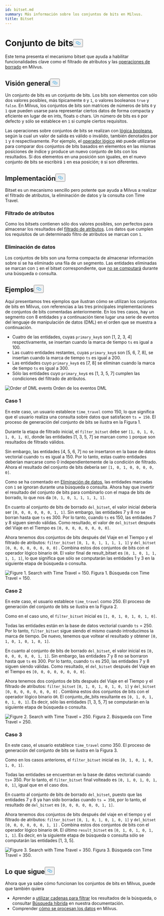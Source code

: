```yaml
---
id: bitset.md
summary: Más información sobre los conjuntos de bits en Milvus.
title: Bitset
---
```

<h1 id="Bitset" class="common-anchor-header">Conjunto de bits<button data-href="#Bitset" class="anchor-icon" translate="no">
      <svg translate="no"
        aria-hidden="true"
        focusable="false"
        height="20"
        version="1.1"
        viewBox="0 0 16 16"
        width="16"
      >
        <path
          fill="#0092E4"
          fill-rule="evenodd"
          d="M4 9h1v1H4c-1.5 0-3-1.69-3-3.5S2.55 3 4 3h4c1.45 0 3 1.69 3 3.5 0 1.41-.91 2.72-2 3.25V8.59c.58-.45 1-1.27 1-2.09C10 5.22 8.98 4 8 4H4c-.98 0-2 1.22-2 2.5S3 9 4 9zm9-3h-1v1h1c1 0 2 1.22 2 2.5S13.98 12 13 12H9c-.98 0-2-1.22-2-2.5 0-.83.42-1.64 1-2.09V6.25c-1.09.53-2 1.84-2 3.25C6 11.31 7.55 13 9 13h4c1.45 0 3-1.69 3-3.5S14.5 6 13 6z"
        ></path>
      </svg>
    </button></h1><p>Este tema presenta el mecanismo bitset que ayuda a habilitar funcionalidades clave como el filtrado de atributos y las <a href="https://milvus.io/blog/2022-02-07-how-milvus-deletes-streaming-data-in-distributed-cluster.md">operaciones de borrado</a> en Milvus.</p>
<h2 id="Overview" class="common-anchor-header">Visión general<button data-href="#Overview" class="anchor-icon" translate="no">
      <svg translate="no"
        aria-hidden="true"
        focusable="false"
        height="20"
        version="1.1"
        viewBox="0 0 16 16"
        width="16"
      >
        <path
          fill="#0092E4"
          fill-rule="evenodd"
          d="M4 9h1v1H4c-1.5 0-3-1.69-3-3.5S2.55 3 4 3h4c1.45 0 3 1.69 3 3.5 0 1.41-.91 2.72-2 3.25V8.59c.58-.45 1-1.27 1-2.09C10 5.22 8.98 4 8 4H4c-.98 0-2 1.22-2 2.5S3 9 4 9zm9-3h-1v1h1c1 0 2 1.22 2 2.5S13.98 12 13 12H9c-.98 0-2-1.22-2-2.5 0-.83.42-1.64 1-2.09V6.25c-1.09.53-2 1.84-2 3.25C6 11.31 7.55 13 9 13h4c1.45 0 3-1.69 3-3.5S14.5 6 13 6z"
        ></path>
      </svg>
    </button></h2><p>Un conjunto de bits es un conjunto de bits. Los bits son elementos con sólo dos valores posibles, más típicamente <code translate="no">0</code> y <code translate="no">1</code>, o valores booleanos <code translate="no">true</code> y <code translate="no">false</code>. En Milvus, los conjuntos de bits son matrices de números de bits <code translate="no">0</code> y <code translate="no">1</code> que pueden usarse para representar ciertos datos de forma compacta y eficiente en lugar de en ints, floats o chars. Un número de bits es <code translate="no">0</code> por defecto y sólo se establece en <code translate="no">1</code> si cumple ciertos requisitos.</p>
<p>Las operaciones sobre conjuntos de bits se realizan con <a href="/docs/es/v2.4.x/boolean.md">lógica booleana</a>, según la cual un valor de salida es válido o inválido, también denotados por <code translate="no">1</code> y <code translate="no">0</code> respectivamente. Por ejemplo, el <a href="https://milvus.io/docs/v2.1.x/boolean.md#Logical-operators">operador lógico</a> <code translate="no">AND</code> puede utilizarse para comparar dos conjuntos de bits basados en elementos en las mismas posiciones de índice y produce un nuevo conjunto de bits con los resultados. Si dos elementos en una posición son iguales, en el nuevo conjunto de bits se escribirá <code translate="no">1</code> en esa posición; <code translate="no">0</code> si son diferentes.</p>
<h2 id="Implementation" class="common-anchor-header">Implementación<button data-href="#Implementation" class="anchor-icon" translate="no">
      <svg translate="no"
        aria-hidden="true"
        focusable="false"
        height="20"
        version="1.1"
        viewBox="0 0 16 16"
        width="16"
      >
        <path
          fill="#0092E4"
          fill-rule="evenodd"
          d="M4 9h1v1H4c-1.5 0-3-1.69-3-3.5S2.55 3 4 3h4c1.45 0 3 1.69 3 3.5 0 1.41-.91 2.72-2 3.25V8.59c.58-.45 1-1.27 1-2.09C10 5.22 8.98 4 8 4H4c-.98 0-2 1.22-2 2.5S3 9 4 9zm9-3h-1v1h1c1 0 2 1.22 2 2.5S13.98 12 13 12H9c-.98 0-2-1.22-2-2.5 0-.83.42-1.64 1-2.09V6.25c-1.09.53-2 1.84-2 3.25C6 11.31 7.55 13 9 13h4c1.45 0 3-1.69 3-3.5S14.5 6 13 6z"
        ></path>
      </svg>
    </button></h2><p>Bitset es un mecanismo sencillo pero potente que ayuda a Milvus a realizar el filtrado de atributos, la eliminación de datos y la consulta con Time Travel.</p>
<h3 id="Attribute-filtering" class="common-anchor-header">Filtrado de atributos</h3><p>Como los bitsets contienen sólo dos valores posibles, son perfectos para almacenar los resultados del <a href="https://milvus.io/docs/v2.1.x/hybridsearch.md">filtrado de atributos</a>. Los datos que cumplen los requisitos de un determinado filtro de atributos se marcan con <code translate="no">1</code>.</p>
<h3 id="Data-deletion" class="common-anchor-header">Eliminación de datos</h3><p>Los conjuntos de bits son una forma compacta de almacenar información sobre si se ha eliminado una fila de un segmento. Las entidades eliminadas se marcan con <code translate="no">1</code> en el bitset correspondiente, que <a href="https://milvus.io/blog/deleting-data-in-milvus.md">no se computará</a> durante una búsqueda o consulta.</p>
<h2 id="Examples" class="common-anchor-header">Ejemplos<button data-href="#Examples" class="anchor-icon" translate="no">
      <svg translate="no"
        aria-hidden="true"
        focusable="false"
        height="20"
        version="1.1"
        viewBox="0 0 16 16"
        width="16"
      >
        <path
          fill="#0092E4"
          fill-rule="evenodd"
          d="M4 9h1v1H4c-1.5 0-3-1.69-3-3.5S2.55 3 4 3h4c1.45 0 3 1.69 3 3.5 0 1.41-.91 2.72-2 3.25V8.59c.58-.45 1-1.27 1-2.09C10 5.22 8.98 4 8 4H4c-.98 0-2 1.22-2 2.5S3 9 4 9zm9-3h-1v1h1c1 0 2 1.22 2 2.5S13.98 12 13 12H9c-.98 0-2-1.22-2-2.5 0-.83.42-1.64 1-2.09V6.25c-1.09.53-2 1.84-2 3.25C6 11.31 7.55 13 9 13h4c1.45 0 3-1.69 3-3.5S14.5 6 13 6z"
        ></path>
      </svg>
    </button></h2><p>Aquí presentamos tres ejemplos que ilustran cómo se utilizan los conjuntos de bits en Milvus, con referencias a las tres principales implementaciones de conjuntos de bits comentadas anteriormente. En los tres casos, hay un segmento con 8 entidades y a continuación tiene lugar una serie de eventos del lenguaje de manipulación de datos (DML) en el orden que se muestra a continuación.</p>
<ul>
<li>Cuatro de las entidades, cuyas <code translate="no">primary_key</code>s son [1, 2, 3, 4] respectivamente, se insertan cuando la marca de tiempo <code translate="no">ts</code> es igual a 100.</li>
<li>Las cuatro entidades restantes, cuyas <code translate="no">primary_key</code>s son [5, 6, 7, 8], se insertan cuando la marca de tiempo <code translate="no">ts</code> es igual a 200.</li>
<li>Las entidades cuyo <code translate="no">primary_key</code>s es [7, 8] se eliminan cuando la marca de tiempo <code translate="no">ts</code> es igual a 300.</li>
<li>Sólo las entidades cuyo <code translate="no">primary_key</code>s es [1, 3, 5, 7] cumplen las condiciones del filtrado de atributos.</li>
</ul>
<p>
  
   <span class="img-wrapper"> <img translate="no" src="/docs/v2.4.x/assets/bitset_0.svg" alt="Order of DML events" class="doc-image" id="order-of-dml-events" />
   </span> <span class="img-wrapper"> <span>Orden de los eventos DML</span> </span></p>
<h3 id="Case-one" class="common-anchor-header">Caso 1</h3><p>En este caso, un usuario establece <code translate="no">time_travel</code> como 150, lo que significa que el usuario realiza una consulta sobre datos que satisfacen <code translate="no">ts = 150</code>. El proceso de generación del conjunto de bits se ilustra en la Figura 1.</p>
<p>Durante la etapa de filtrado inicial, el <code translate="no">filter_bitset</code> debe ser <code translate="no">[1, 0, 1, 0, 1, 0, 1, 0]</code>, donde las entidades [1, 3, 5, 7] se marcan como <code translate="no">1</code> porque son resultados de filtrado válidos.</p>
<p>Sin embargo, las entidades [4, 5, 6, 7] no se insertaron en la base de datos vectorial cuando <code translate="no">ts</code> es igual a 150. Por lo tanto, estas cuatro entidades deberían marcarse como 0 independientemente de la condición de filtrado. Ahora el resultado del conjunto de bits debería ser <code translate="no">[1, 0, 1, 0, 0, 0, 0, 0]</code>.</p>
<p>Como se ha comentado en <a href="#data-deletion">Eliminación de datos</a>, las entidades marcadas con <code translate="no">1</code> se ignoran durante una búsqueda o consulta. Ahora hay que invertir el resultado del conjunto de bits para combinarlo con el mapa de bits de borrado, lo que nos da <code translate="no">[0, 1, 0, 1, 1, 1, 1, 1]</code>.</p>
<p>En cuanto al conjunto de bits de borrado <code translate="no">del_bitset</code>, el valor inicial debería ser <code translate="no">[0, 0, 0, 0, 0, 0, 1, 1]</code>. Sin embargo, las entidades 7 y 8 no se borran hasta que <code translate="no">ts</code> es 300. Por lo tanto, cuando <code translate="no">ts</code> es 150, las entidades 7 y 8 siguen siendo válidas. Como resultado, el valor de <code translate="no">del_bitset</code> después del Viaje en el Tiempo es <code translate="no">[0, 0, 0, 0, 0, 0, 0, 0]</code>.</p>
<p>Ahora tenemos dos conjuntos de bits después del Viaje en el Tiempo y el filtrado de atributos: <code translate="no">filter_bitset</code> <code translate="no">[0, 1, 0, 1, 1, 1, 1, 1]</code> y <code translate="no">del_bitset</code> <code translate="no">[0, 0, 0, 0, 0, 0, 0, 0]</code> .  Combina estos dos conjuntos de bits con el operador lógico binario <code translate="no">OR</code>. El valor final de result_bitset es <code translate="no">[0, 1, 0, 1, 1, 1, 1, 1]</code>, lo que significa que sólo se computarán las entidades 1 y 3 en la siguiente etapa de búsqueda o consulta.</p>
<p>
 <span class="img-wrapper">
   <img translate="no" src="/docs/v2.4.x/assets/bitset_1.jpg" alt="Figure 1. Search with Time Travel = 150." class="doc-image" id="figure-1.-search-with-time-travel-=-150." />
   <span>Figura 1. Búsqueda con Time Travel = 150</span>. </span></p>
<h3 id="Case-two" class="common-anchor-header">Caso 2</h3><p>En este caso, el usuario establece <code translate="no">time_travel</code> como 250. El proceso de generación del conjunto de bits se ilustra en la Figura 2.</p>
<p>Como en el caso uno, el <code translate="no">filter_bitset</code> inicial es <code translate="no">[1, 0, 1, 0, 1, 0, 1, 0]</code>.</p>
<p>Todas las entidades están en la base de datos vectorial cuando <code translate="no">ts</code> = 250. Por lo tanto, <code translate="no">filter_bitset</code> sigue siendo el mismo cuando introducimos la marca de tiempo. De nuevo, tenemos que voltear el resultado y obtener <code translate="no">[0, 1, 0, 1, 0, 1, 0, 1]</code>.</p>
<p>En cuanto al conjunto de bits de borrado <code translate="no">del_bitset</code>, el valor inicial es <code translate="no">[0, 0, 0, 0, 0, 0, 1, 1]</code>. Sin embargo, las entidades 7 y 8 no se borraron hasta que <code translate="no">ts</code> es 300. Por lo tanto, cuando <code translate="no">ts</code> es 250, las entidades 7 y 8 siguen siendo válidas. Como resultado, el <code translate="no">del_bitset</code> después del Viaje en el Tiempo es <code translate="no">[0, 0, 0, 0, 0, 0, 0, 0]</code>.</p>
<p>Ahora tenemos dos conjuntos de bits después del Viaje en el Tiempo y el filtrado de atributos: <code translate="no">filter_bitset</code> <code translate="no">[0, 1, 0, 1, 0, 1, 0, 1]</code> y <code translate="no">del_bitset</code> <code translate="no">[0, 0, 0, 0, 0, 0, 0, 0]</code> . Combina estos dos conjuntos de bits con el operador lógico binario <code translate="no">OR</code>. El conjunto_de_bits resultante es <code translate="no">[0, 1, 0, 1, 0, 1, 0, 1]</code>. Es decir, sólo las entidades [1, 3, 5, 7] se computarán en la siguiente etapa de búsqueda o consulta.</p>
<p>
 <span class="img-wrapper">
   <img translate="no" src="/docs/v2.4.x/assets/bitset_2.jpg" alt="Figure 2. Search with Time Travel = 250." class="doc-image" id="figure-2.-search-with-time-travel-=-250." />
   <span>Figura 2. Búsqueda con Time Travel = 250</span>. </span></p>
<h3 id="Case-three" class="common-anchor-header">Caso 3</h3><p>En este caso, el usuario establece <code translate="no">time_travel</code> como 350. El proceso de generación del conjunto de bits se ilustra en la Figura 3.</p>
<p>Como en los casos anteriores, el <code translate="no">filter_bitset</code> inicial es <code translate="no">[0, 1, 0, 1, 0, 1, 0, 1]</code>.</p>
<p>Todas las entidades se encuentran en la base de datos vectorial cuando <code translate="no">ts</code>= 350. Por lo tanto, el <code translate="no">filter_bitset</code> final volteado es <code translate="no">[0, 1, 0, 1, 0, 1, 0, 1]</code>, igual que en el caso dos.</p>
<p>En cuanto al conjunto de bits de borrado <code translate="no">del_bitset</code>, puesto que las entidades 7 y 8 ya han sido borradas cuando <code translate="no">ts = 350</code>, por lo tanto, el resultado de <code translate="no">del_bitset</code> es <code translate="no">[0, 0, 0, 0, 0, 0, 1, 1]</code>.</p>
<p>Ahora tenemos dos conjuntos de bits después del viaje en el tiempo y el filtrado de atributos: <code translate="no">filter_bitset</code> <code translate="no">[0, 1, 0, 1, 0, 1, 0, 1]</code> y <code translate="no">del_bitset</code> <code translate="no">[0, 0, 0, 0, 0, 0, 1, 1]</code> .  Combina estos dos conjuntos de bits con el operador lógico binario <code translate="no">OR</code>. El último <code translate="no">result_bitset</code> es <code translate="no">[0, 1, 0, 1, 0, 1, 1, 1]</code>. Es decir, en la siguiente etapa de búsqueda o consulta sólo se computarán las entidades [1, 3, 5].</p>
<p>
 <span class="img-wrapper">
   <img translate="no" src="/docs/v2.4.x/assets/bitset_3.jpg" alt="Figure 3. Search with Time Travel = 350." class="doc-image" id="figure-3.-search-with-time-travel-=-350." />
   <span>Figura 3. Búsqueda con Time Travel = 350</span>. </span></p>
<h2 id="Whats-next" class="common-anchor-header">Lo que sigue<button data-href="#Whats-next" class="anchor-icon" translate="no">
      <svg translate="no"
        aria-hidden="true"
        focusable="false"
        height="20"
        version="1.1"
        viewBox="0 0 16 16"
        width="16"
      >
        <path
          fill="#0092E4"
          fill-rule="evenodd"
          d="M4 9h1v1H4c-1.5 0-3-1.69-3-3.5S2.55 3 4 3h4c1.45 0 3 1.69 3 3.5 0 1.41-.91 2.72-2 3.25V8.59c.58-.45 1-1.27 1-2.09C10 5.22 8.98 4 8 4H4c-.98 0-2 1.22-2 2.5S3 9 4 9zm9-3h-1v1h1c1 0 2 1.22 2 2.5S13.98 12 13 12H9c-.98 0-2-1.22-2-2.5 0-.83.42-1.64 1-2.09V6.25c-1.09.53-2 1.84-2 3.25C6 11.31 7.55 13 9 13h4c1.45 0 3-1.69 3-3.5S14.5 6 13 6z"
        ></path>
      </svg>
    </button></h2><p>Ahora que ya sabe cómo funcionan los conjuntos de bits en Milvus, puede que también quiera</p>
<ul>
<li>Aprender a <a href="https://milvus.io/blog/2022-08-08-How-to-use-string-data-to-empower-your-similarity-search-applications.md">utilizar cadenas para filtrar</a> los resultados de la búsqueda, o consultar <a href="https://milvus.io/docs/hybridsearch.md">Búsqueda híbrida</a> en nuestra documentación.</li>
<li>Comprender <a href="https://milvus.io/docs/v2.1.x/data_processing.md">cómo se procesan los datos</a> en Milvus.</li>
</ul>
